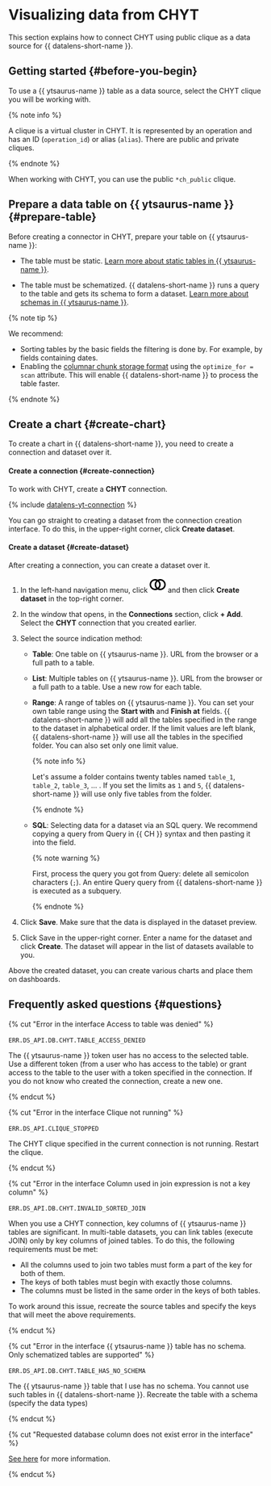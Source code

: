 
# Visualizing data from CHYT



This section explains how to connect CHYT using public clique as a data source for {{ datalens-short-name }}.

## Getting started {#before-you-begin}

To use a {{ ytsaurus-name }} table as a data source, select the CHYT clique you will be working with.

{% note info %}

A clique is a virtual cluster in CHYT. It is represented by an operation and has an ID (`operation_id`) or alias (`alias`). There are public and private cliques.

{% endnote %}


When working with CHYT, you can use the public `*ch_public` clique.

## Prepare a data table on {{ ytsaurus-name }} {#prepare-table}

Before creating a connector in CHYT, prepare your table on {{ ytsaurus-name }}:

- The table must be static. [Learn more about static tables in {{ ytsaurus-name }}](https://ytsaurus.tech/docs/ru/user-guide/storage/static-tables).

- The table must be schematized. {{ datalens-short-name }} runs a query to the table and gets its schema to form a dataset. [Learn more about schemas in {{ ytsaurus-name }}](https://ytsaurus.tech/docs/ru/user-guide/storage/static-schema).

{% note tip %}

We recommend:

* Sorting tables by the basic fields the filtering is done by. For example, by fields containing dates.
* Enabling the [columnar chunk storage format](https://ytsaurus.tech/docs/ru/user-guide/storage/chunks#columns) using the `optimize_for = scan` attribute. This will enable {{ datalens-short-name }} to process the table faster.

{% endnote %}

## Create a chart {#create-chart}


To create a chart in {{ datalens-short-name }}, you need to create a connection and dataset over it.

#### Create a connection {#create-connection}

To work with CHYT, create a **CHYT** connection.

{% include [datalens-yt-connection](../../_includes/datalens/internal/datalens-yt-connection.md) %}

You can go straight to creating a dataset from the connection creation interface. To do this, in the upper-right corner, click **Create dataset**.

#### Create a dataset {#create-dataset}

After creating a connection, you can create a dataset over it.

1. In the left-hand navigation menu, click ![icon-datasets](../../_assets/console-icons/circles-intersection.svg) and then click **Create dataset** in the top-right corner.
1. In the window that opens, in the **Connections** section, click **+ Add**. Select the **CHYT** connection that you created earlier.

1. Select the source indication method:

    - **Table**: One table on {{ ytsaurus-name }}. URL from the browser or a full path to a table.

    - **List**: Multiple tables on {{ ytsaurus-name }}. URL from the browser or a full path to a table. Use a new row for each table.

    - **Range**: A range of tables on {{ ytsaurus-name }}. You can set your own table range using the **Start with** and **Finish at** fields. {{ datalens-short-name }} will add all the tables specified in the range to the dataset in alphabetical order. If the limit values are left blank, {{ datalens-short-name }} will use all the tables in the specified folder. You can also set only one limit value.

      {% note info %}

      Let's assume a folder contains twenty tables named `table_1`, `table_2`, `table_3`, ... . If you set the limits as `1` and `5`, {{ datalens-short-name }} will use only five tables from the folder.

      {% endnote %}

    - **SQL**: Selecting data for a dataset via an SQL query. We recommend copying a query from Query in {{ CH }} syntax and then pasting it into the field. 

      {% note warning %}

      First, process the query you got from Query: delete all semicolon characters (`;`). An entire Query query from {{ datalens-short-name }} is executed as a subquery.

      {% endnote %}

1. Click **Save**. Make sure that the data is displayed in the dataset preview.

1. Click Save in the upper-right corner. Enter a name for the dataset and click **Create**. The dataset will appear in the list of datasets available to you.

Above the created dataset, you can create various charts and place them on dashboards.

## Frequently asked questions {#questions}


{% cut "Error in the interface Access to table was denied" %}

`ERR.DS_API.DB.CHYT.TABLE_ACCESS_DENIED `

The {{ ytsaurus-name }} token user has no access to the selected table. Use a different token (from a user who has access to the table) or grant access to the table to the user with a token specified in the connection.
If you do not know who created the connection, create a new one.

{% endcut %}

{% cut "Error in the interface Clique not running" %}

`ERR.DS_API.CLIQUE_STOPPED`

The CHYT clique specified in the current connection is not running. Restart the clique.

{% endcut %}

{% cut "Error in the interface Column used in join expression is not a key column" %}

`ERR.DS_API.DB.CHYT.INVALID_SORTED_JOIN`

When you use a CHYT connection, key columns of {{ ytsaurus-name }} tables are significant. In multi-table datasets, you can link tables (execute JOIN) only by key columns of joined tables. To do this, the following requirements must be met:
* All the columns used to join two tables must form a part of the key for both of them.
* The keys of both tables must begin with exactly those columns.
* The columns must be listed in the same order in the keys of both tables.

To work around this issue, recreate the source tables and specify the keys that will meet the above requirements.

{% endcut %}


{% cut "Error in the interface {{ ytsaurus-name }} table has no schema. Only schematized tables are supported" %}

`ERR.DS_API.DB.CHYT.TABLE_HAS_NO_SCHEMA`

The {{ ytsaurus-name }} table that I use has no schema. You cannot use such tables in {{ datalens-short-name }}. Recreate the table with a schema (specify the data types)

{% endcut %}


{% cut "Requested database column does not exist error in the interface" %}

[See here](../../datalens/troubleshooting/errors/ERR-DS_API-DB-COLUMN_DOES_NOT_EXIST.md) for more information.

{% endcut %}
